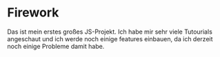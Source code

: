 # Firework

Das ist mein erstes großes JS-Projekt. Ich habe mir sehr viele Tutourials angeschaut und ich werde noch einige features einbauen, da ich derzeit noch einige Probleme damit habe.
